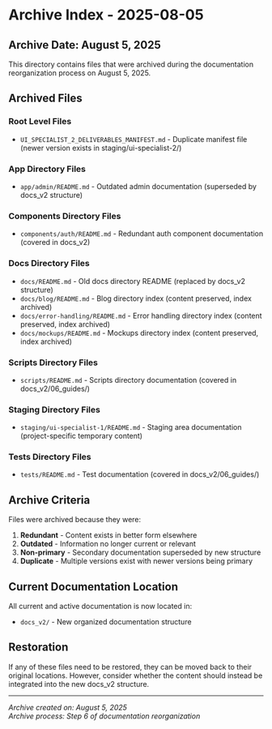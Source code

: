 # Archive Index - 2025-08-05

## Archive Date: August 5, 2025

This directory contains files that were archived during the documentation reorganization process on August 5, 2025.

## Archived Files

### Root Level Files
- `UI_SPECIALIST_2_DELIVERABLES_MANIFEST.md` - Duplicate manifest file (newer version exists in staging/ui-specialist-2/)

### App Directory Files
- `app/admin/README.md` - Outdated admin documentation (superseded by docs_v2 structure)

### Components Directory Files
- `components/auth/README.md` - Redundant auth component documentation (covered in docs_v2)

### Docs Directory Files
- `docs/README.md` - Old docs directory README (replaced by docs_v2 structure)
- `docs/blog/README.md` - Blog directory index (content preserved, index archived)
- `docs/error-handling/README.md` - Error handling directory index (content preserved, index archived)
- `docs/mockups/README.md` - Mockups directory index (content preserved, index archived)

### Scripts Directory Files
- `scripts/README.md` - Scripts directory documentation (covered in docs_v2/06_guides/)

### Staging Directory Files
- `staging/ui-specialist-1/README.md` - Staging area documentation (project-specific temporary content)

### Tests Directory Files
- `tests/README.md` - Test documentation (covered in docs_v2/06_guides/)

## Archive Criteria

Files were archived because they were:
1. **Redundant** - Content exists in better form elsewhere
2. **Outdated** - Information no longer current or relevant
3. **Non-primary** - Secondary documentation superseded by new structure
4. **Duplicate** - Multiple versions exist with newer versions being primary

## Current Documentation Location

All current and active documentation is now located in:
- `docs_v2/` - New organized documentation structure

## Restoration

If any of these files need to be restored, they can be moved back to their original locations. However, consider whether the content should instead be integrated into the new docs_v2 structure.

---

*Archive created on: August 5, 2025*  
*Archive process: Step 6 of documentation reorganization*

